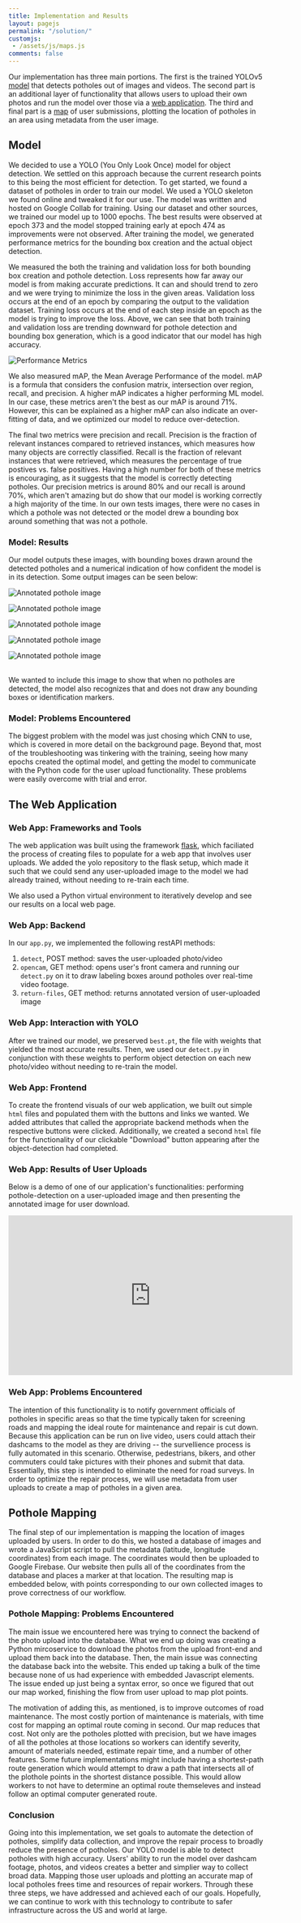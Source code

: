 ```yaml
---
title: Implementation and Results
layout: pagejs
permalink: "/solution/"
customjs:
 - /assets/js/maps.js
comments: false
---
```

<!-- also include results and takeaways here? -->
Our implementation has three main portions. The first is the trained YOLOv5 [model](#model) that detects potholes out of images and videos. The second part is an additional layer of functionality that allows users to upload their own photos and run the model over those via a [web application](#our-web-application). The third and final part is a [map](#pothole-mapping) of user submissions, plotting the location of potholes in an area using metadata from the user image. 
<br>

## Model
We decided to use a YOLO (You Only Look Once) model for object detection. We settled on this approach because the current research points to this being the most efficient for detection. To get started, we found a dataset of potholes in order to train our model. We used a YOLO skeleton we found online and tweaked it for our use. The model was written and hosted on Google Collab for training. Using our dataset and other sources, we trained our model up to 1000 epochs. The best results were observed at epoch 373 and the model stopped training early at epoch 474 as improvements were not observed. After training the model, we generated performance metrics for the bounding box creation and the actual object detection. 

<!-- insert graph of metrics -->

We measured the both the training and validation loss for both bounding box creation and pothole detection. Loss represents how far away our model is from making accurate predictions. It can and should trend to zero and we were trying to minimize the loss in the given areas. Validation loss occurs at the end of an epoch by comparing the output to the validation dataset. Training loss occurs at the end of each step inside an epoch as the model is trying to improve the loss. Above, we can see that both training and validation loss are trending downward for pothole detection and bounding box generation, which is a good indicator that our model has high accuracy.  

![Performance Metrics](assets/img/metrics.jpg)

We also measured mAP, the Mean Average Performance of the model. mAP is a formula that considers the confusion matrix, intersection over region, recall, and precision. A higher mAP indicates a higher performing ML model. In our case, these metrics aren't the best as our mAP is around 71%. However, this can be explained as a higher mAP can also indicate an over-fitting of data, and we optimized our model to reduce over-detection. 

The final two metrics were precision and recall.  Precision is the fraction of relevant instances compared to retrieved instances, which measures how many objects are correctly classified. Recall is the fraction of relevant instances that were retrieved, which measures the percentage of true postives vs. false positives. Having a high number for both of these metrics is encouraging, as it suggests that the model is correctly detecting potholes. Our precision metrics is around 80% and our recall is around 70%, which aren't amazing but do show that our model is working correctly a high majority of the time. In our own tests images, there were no cases in which a pothole was not detected or the model drew a bounding box around something that was not a pothole. 

### Model: Results
Our model outputs these images, with bounding boxes drawn around the detected potholes and a numerical indication of how confident the model is in its detection. Some output images can be seen below:

![Annotated pothole image](/assets/img/annotated-pothole-1.jpeg) <img align = "center">

![Annotated pothole image](/assets/img/annotated-pothole-2.jpeg)

![Annotated pothole image](/assets/img/annotated-pothole-3.jpeg)

![Annotated pothole image](/assets/img/annotated-pothole-4.jpeg)

![Annotated pothole image](/assets/img/annotated-pothole-5.jpeg) <img align = "center">

<br>
We wanted to include this image to show that when no potholes are detected, the model also recognizes that and does not draw any bounding boxes or identification markers.

### Model: Problems Encountered
The biggest problem with the model was just chosing which CNN to use, which is covered in more detail on the background page. Beyond that, most of the troubleshooting was tinkering with the training, seeing how many epochs created the optimal model, and getting the model to communicate with the Python code for the user upload functionality. These problems were easily overcome with trial and error. 

## The Web Application

### Web App: Frameworks and Tools

The web application was built using the framework [flask](https://flask.palletsprojects.com/en/2.2.x/), which faciliated the process of creating files to populate for a web app that involves user uploads. We added the yolo repository to the flask setup, which made it such that we could send any user-uploaded image to the model we had already trained, without needing to re-train each time. 

We also used a Python virtual environment to iteratively develop and see our results on a local web page. 

### Web App: Backend

In our `app.py`, we implemented the following restAPI methods:
1. `detect`, POST method: saves the user-uploaded photo/video
2. `opencam`, GET method: opens user's front camera and running our `detect.py` on it to draw labeling boxes around potholes over real-time video footage.
3. `return-files`, GET method: returns annotated version of user-uploaded image 

### Web App: Interaction with YOLO

After we trained our model, we preserved `best.pt`, the file with weights that yielded the most accurate results. Then, we used our `detect.py` in conjunction with these weights to perform object detection on each new photo/video without needing to re-train the model.

### Web App: Frontend

To create the frontend visuals of our web application, we built out simple `html` files and populated them with the buttons and links we wanted. We added attributes that called the appropriate backend methods when the respective buttons were clicked. Additionally, we created a second `html` file for the functionality of our clickable "Download" button appearing after the object-detection had completed. 


### Web App: Results of User Uploads

 Below is a demo of one of our application's functionalities: performing pothole-detection on a user-uploaded image and then presenting the annotated image for user download.
 
 <iframe width="560" height="315" src="https://www.youtube.com/embed/d8X3WLZLb5Q" title="YouTube video player" frameborder="0" allow="accelerometer; autoplay; clipboard-write; encrypted-media; gyroscope; picture-in-picture" allowfullscreen></iframe>


### Web App: Problems Encountered

The intention of this functionality is to notify government officials of potholes in specific areas so that the time typically taken for screening roads and mapping the ideal route for maintenance and repair is cut down. Because this application can be run on live video, users could attach their dashcams to the model as they are driving -- the survellience process is fully automated in this scenario. Otherwise, pedestrians, bikers, and other commuters could take pictures with their phones and submit that data. Essentially, this step is intended to eliminate the need for road surveys. In order to optimize the repair process, we will use metadata from user uploads to create a map of potholes in a given area.

## Pothole Mapping
The final step of our implementation is mapping the location of images uploaded by users. In order to do this, we hosted a database of images and wrote a JavaScript script to pull the metadata (latitude, longitude coordinates) from each image. The coordinates would then be uploaded to Google Firebase. Our website then pulls all of the coordinates from the database and places a marker at that location. The resulting map is embedded below, with points corresponding to our own collected images to prove correctness of our workflow. 

### Pothole Mapping: Problems Encountered
The main issue we encountered here was trying to connect the backend of the photo upload into the database. What we end up doing was creating a Python mircoservice to download the photos from the upload front-end and upload them back into the database. Then, the main issue was connecting the database back into the website. This ended up taking a bulk of the time because none of us had experience with embedded Javascript elements. The issue ended up just being a syntax error, so once we figured that out our map worked, finishing the flow from user upload to map plot points.

The motivation of adding this, as mentioned, is to improve outcomes of road maintenance. The most costly portion of maintenance is materials, with time cost for mapping an optimal route coming in second. Our map reduces that cost. Not only are the potholes plotted with precision, but we have images of all the potholes at those locations so workers can identify severity, amount of materials needed, estimate repair time, and a number of other features. Some future implementations might include having a shortest-path route generation which would attempt to draw a path that intersects all of the plothole points in the shortest distance possible. This would allow workers to not have to determine an optimal route themseleves and instead follow an optimal computer generated route. 

### Conclusion
Going into this implementation, we set goals to automate the detection of potholes, simplify data collection, and improve the repair process to broadly reduce the presence of potholes. Our YOLO model is able to detect potholes with high accuracy. Users' ability to run the model over dashcam footage, photos, and videos creates a better and simplier way to collect broad data. Mapping those user uploads and plotting an accurate map of local potholes frees time and resources of repair workers. Through these three steps, we have addressed and achieved each of our goals. Hopefully, we can continue to work with this technology to contribute to safer infrastructure across the US and world at large.

